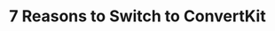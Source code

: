 ---
layout: page
title: 7 Reasons to Switch to ConvertKit
permalink: /convertkit/
hide: true
redirect_to:
    - /2015/12/16/convert-kit.html
---
